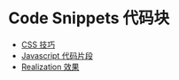 # Code Snippets 代码块

- [CSS 技巧](./css/index.md)
- [Javascript 代码片段](./javascript/index.md)
- [Realization 效果](./realization/index.md)